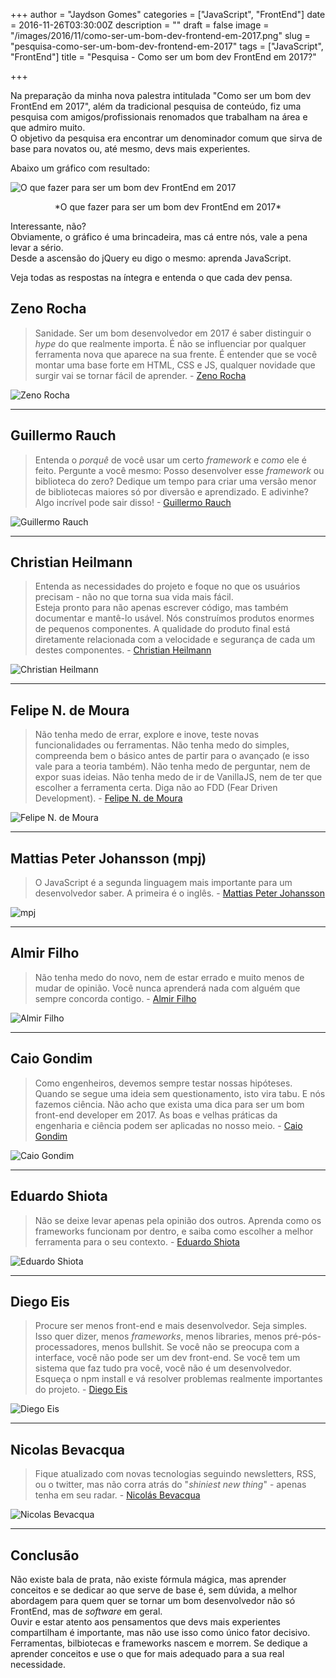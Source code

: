+++
author = "Jaydson Gomes"
categories = ["JavaScript", "FrontEnd"]
date = 2016-11-26T03:30:00Z
description = ""
draft = false
image = "/images/2016/11/como-ser-um-bom-dev-frontend-em-2017.png"
slug = "pesquisa-como-ser-um-bom-dev-frontend-em-2017"
tags = ["JavaScript", "FrontEnd"]
title = "Pesquisa - Como ser um bom dev FrontEnd em 2017?"

+++

Na preparação da minha nova palestra intitulada "Como ser um bom dev FrontEnd em 2017", além da tradicional pesquisa de conteúdo, fiz uma pesquisa com amigos/profissionais renomados que trabalham na área e que admiro muito.  
O objetivo da pesquisa era encontrar um denominador comum que sirva de base para novatos ou, até mesmo, devs mais experientes.  

Abaixo um gráfico com resultado:  

![O que fazer para ser um bom dev FrontEnd em 2017](/images/2016/11/Screenshot-from-2016-11-24-15-57-33.png)
<center>*O que fazer para ser um bom dev FrontEnd em 2017*</center>

Interessante, não?  
Obviamente, o gráfico é uma brincadeira, mas cá entre nós, vale a pena levar a sério.  
Desde a ascensão do jQuery eu digo o mesmo: aprenda JavaScript.  

Veja todas as respostas na íntegra e entenda o que cada dev pensa.  

## Zeno Rocha
> Sanidade. Ser um bom desenvolvedor em 2017 é saber distinguir o *hype* do que realmente importa. É não se influenciar por qualquer ferramenta nova que aparece na sua frente. É entender que se você montar uma base forte em HTML, CSS e JS, qualquer novidade que surgir vai se tornar fácil de aprender. - [Zeno Rocha](https://twitter.com/zenorocha)

![Zeno Rocha](/images/2016/11/zeno-1.png)  

---  

## Guillermo Rauch

> Entenda o *porquê* de você usar um certo *framework* e *como* ele é feito. Pergunte a você mesmo: Posso desenvolver esse *framework* ou biblioteca do zero? Dedique um tempo para criar uma versão menor de bibliotecas maiores só por diversão e aprendizado. E adivinhe? Algo incrível pode sair disso! - [Guillermo Rauch](https://twitter.com/rauchg)

![Guillermo Rauch](/images/2016/11/guillermo.png)

---

## Christian Heilmann

> Entenda as necessidades do projeto e foque no que os usuários precisam - não no que torna sua vida mais fácil.  
Esteja pronto para não apenas escrever código, mas também documentar e mantê-lo usável. Nós construímos produtos enormes de pequenos componentes. A qualidade do produto final está diretamente relacionada com a velocidade e segurança de cada um destes componentes. - [Christian Heilmann](https://twitter.com/codepo8)

![Christian Heilmann](/images/2016/11/chris-h-1.png)  

---

## Felipe N. de Moura 

> Não tenha medo de errar, explore e inove, teste novas funcionalidades ou ferramentas.
Não tenha medo do simples, compreenda bem o básico antes de partir para o avançado (e isso vale para a teoria também).
Não tenha medo de perguntar, nem de expor suas ideias.
Não tenha medo de ir de VanillaJS, nem de ter que escolher a ferramenta certa.
Diga não ao FDD (Fear Driven Development). - [Felipe N. de Moura](https://twitter.com/felipenmoura)

![Felipe N. de Moura](/images/2016/11/felipe.png)

---

## Mattias Peter Johansson (mpj)
> O JavaScript é a segunda linguagem mais importante para um desenvolvedor saber. A primeira é o inglês. - [Mattias Peter Johansson](https://twitter.com/mpjme)

![mpj](/images/2016/11/mattias.png)

---

## Almir Filho
> Não tenha medo do novo, nem de estar errado e muito menos de mudar de opinião. Você nunca aprenderá nada com alguém que sempre concorda contigo. - [Almir Filho](https://twitter.com/almirfilho)

![Almir Filho](/images/2016/11/almir.png)

---

## Caio Gondim
> Como engenheiros, devemos sempre testar nossas hipóteses. 
Quando se segue uma ideia sem questionamento, isto vira tabu.
E nós fazemos ciência.
Não acho que exista uma dica para ser um bom front-end developer em 2017.
As boas e velhas práticas da engenharia e ciência podem ser aplicadas no nosso meio. - [Caio Gondim](https://twitter.com/caio_gondim)

![Caio Gondim](/images/2016/11/caio.png)

---

## Eduardo Shiota
> Não se deixe levar apenas pela opinião dos outros. Aprenda como os frameworks funcionam por dentro, e saiba como escolher a melhor ferramenta para o seu contexto. - [Eduardo Shiota](https://twitter.com/shiota)

![Eduardo Shiota](/images/2016/11/shiota.png)

---

## Diego Eis
> Procure ser menos front-end e mais desenvolvedor.
Seja simples. Isso quer dizer, menos *frameworks*, menos libraries, menos pré-pós-processadores, menos bullshit.
Se você não se preocupa com a interface, você não pode ser um dev front-end.
Se você tem um sistema que faz tudo pra você, você não é um desenvolvedor.
Esqueça o npm install e vá resolver problemas realmente importantes do projeto. - [Diego Eis](https://twitter.com/diegoeis)

![Diego Eis](/images/2016/11/diego.png)

---

## Nicolas Bevacqua 
> Fique atualizado com novas tecnologias seguindo newsletters, RSS, ou o twitter, mas não corra atrás do "*shiniest new thing*" - apenas tenha em seu radar. - [Nicolás Bevacqua](https://twitter.com/nzgb)

![Nicolas Bevacqua](/images/2016/11/nicolas.png)

---

## Conclusão
Não existe bala de prata, não existe fórmula mágica, mas aprender conceitos e se dedicar ao que serve de base é, sem dúvida, a melhor abordagem para quem quer se tornar um bom desenvolvedor não só FrontEnd, mas de *software* em geral.  
Ouvir e estar atento aos pensamentos que devs mais experientes compartilham é importante, mas não use isso como único fator decisivo.
Ferramentas, bilbiotecas e frameworks nascem e morrem. Se dedique a aprender conceitos e use o que for mais adequado para a sua real necessidade.

